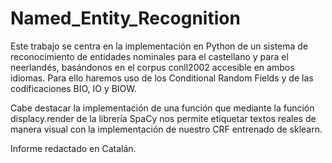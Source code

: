 # Named_Entity_Recognition
Este trabajo se centra en la implementación en Python de un sistema de reconocimiento de entidades nominales para el castellano y para el neerlandés, basándonos en el corpus conll2002 accesible en ambos idiomas. Para ello haremos uso de los Conditional Random Fields y de las codificaciones BIO, IO y BIOW.

Cabe destacar la implementación de una función que mediante la función displacy.render de la librería SpaCy nos permite etiquetar textos reales de manera visual con la implementación de nuestro CRF entrenado de sklearn.

Informe redactado en Catalán. 
